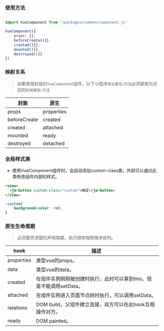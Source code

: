 ### 使用方法
```javascript

import VueComponent from '/packages/common/component.js'

VueComponent({
    props: {}, 
    beforeCreate(){},
    created(){}, 
    mounted(){}, 
    destroyed(){}
})
```

### 映射关系

>如果使用封装的`VueComponent`组件，以下小程序`原生属性/方法`必须替换为对应的`封装属性/方法`

| 封装          | 原生        | 
|--------------|----------- |
| props        | properties |
| beforeCreate | created    |
| created      | attached   |
| mounted      | ready      |
| destroyed    | detached   |

### 全局样式类

* 使用VueComponent组件时，会自动添加custom-class类，外部可以通过此类修改组件内部的样式。
```html
<view>
  <jm-button custom-class="custom">确定</jm-button>
</view>
```
```css
.custom{
    background-color: red;
}
```
### 原生生命周期

> 必须要弄清楚的声明周期，执行顺序按照降序排列。

| hook         | 描述        | 
|--------------|----------- |
| properties   | 类型vue的props。 |
| data         | 类型vue的data。 |
| created      | 在组件实例刚刚被创建时执行，此时可以拿到this，但是不能调用setData。 |
| attached     | 在组件实例进入页面节点树时执行，可以调用setData。 |
| relations    | DOM build，父组件建立连接，双方可以在此hook互相操作对方。 |
| ready        | DOM painted。 |

